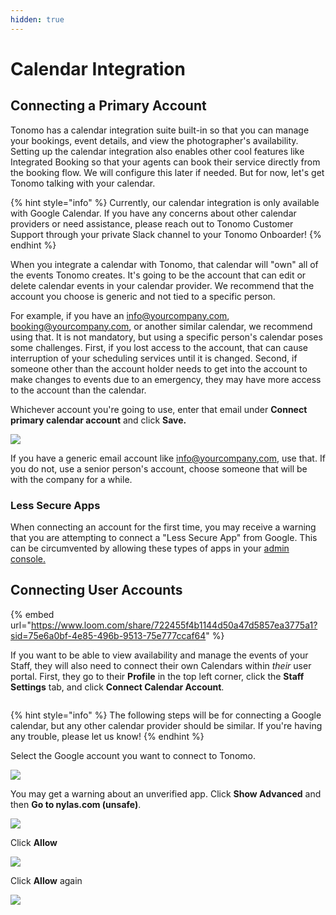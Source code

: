 ```yaml
---
hidden: true
---
```


# Calendar Integration

## Connecting a Primary Account

Tonomo has a calendar integration suite built-in so that you can manage your bookings, event details, and view the photographer's availability. Setting up the calendar integration also enables other cool features like Integrated Booking so that your agents can book their service directly from the booking flow. We will configure this later if needed. But for now, let's get Tonomo talking with your calendar.

{% hint style="info" %}
Currently, our calendar integration is only available with Google Calendar. If you have any concerns about other calendar providers or need assistance, please reach out to Tonomo Customer Support through your private Slack channel to your Tonomo Onboarder!
{% endhint %}

When you integrate a calendar with Tonomo, that calendar will "own" all of the events Tonomo creates. It's going to be the account that can edit or delete calendar events in your calendar provider. We recommend that the account you choose is generic and not tied to a specific person.

For example, if you have an info@yourcompany.com, booking@yourcompany.com, or another similar calendar, we recommend using that. It is not mandatory, but using a specific person's calendar poses some challenges. First, if you lost access to the account, that can cause interruption of your scheduling services until it is changed. Second, if someone other than the account holder needs to get into the account to make changes to events due to an emergency, they may have more access to the account than the calendar.

Whichever account you're going to use, enter that email under **Connect primary calendar account** and click **Save.**

![](<../.gitbook/assets/Connect Calendar Account.png>)

If you have a generic email account like info@yourcompany.com, use that. If you do not, use a senior person's account, choose someone that will be with the company for a while.

### Less Secure Apps

When connecting an account for the first time, you may receive a warning that you are attempting to connect a "Less Secure App" from Google. This can be circumvented by allowing these types of apps in your [admin console.](https://myaccount.google.com/lesssecureapps)

## Connecting User Accounts

{% embed url="https://www.loom.com/share/722455f4b1144d50a47d5857ea3775a1?sid=75e6a0bf-4e85-496b-9513-75e777ccaf64" %}

If you want to be able to view availability and manage the events of your Staff, they will also need to connect their own Calendars within _their_ user portal. First, they go to their **Profile** in the top left corner, click the **Staff Settings** tab, and click **Connect Calendar Account**.

<figure><img src="../.gitbook/assets/Staff Settings.png" alt=""><figcaption></figcaption></figure>

{% hint style="info" %}
The following steps will be for connecting a Google calendar, but any other calendar provider should be similar. If you're having any trouble, please let us know!
{% endhint %}

Select the Google account you want to connect to Tonomo.

![](<../.gitbook/assets/Connect Account 2.png>)

You may get a warning about an unverified app. Click **Show Advanced** and then **Go to nylas.com (unsafe)**.

![](<../.gitbook/assets/Connect ACcount 3.png>)

Click **Allow**

![](<../.gitbook/assets/Connect Account 4.png>)

Click **Allow** again

![](<../.gitbook/assets/Connect Account 5.png>)

